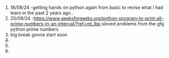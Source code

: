 1. 18/08/24 -getting hands on python again from basic to revise what i had learn in the past 2 years ago..
2. 20/08/24 -https://www.geeksforgeeks.org/python-program-to-print-all-prime-numbers-in-an-interval/?ref=ml_lbp sloved problems from the gfg python prime numbers
3. big break gonna start soon
4.
5.
6.

 
